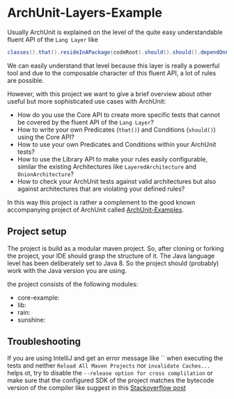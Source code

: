 # ArchUnit-Layers-Example

Usually ArchUnit is explained on the level of the quite easy understandable fluent API of the `Lang Layer` like

```java
classes().that().resideInAPackage(codeRoot).should().should().dependOnClassesThat().areInterfaces()`
```

We can easily understand that level because this layer is really a powerful tool and due to the composable character of this fluent API, a lot of rules are possible.

However, with this project we want to give a brief overview about other useful but more sophisticated use cases with ArchUnit:
- How do you use the Core API to create more specific tests that cannot be covered by the fluent API of the `Lang Layer`?
- How to write your own Predicates (`that()`) and Conditions (`should()`) using the Core API?
- How to use your own Predicates and Conditions within your ArchUnit tests?
- How to use the Library API to make your rules easily configurable, similar the existing Architectures like `LayeredArchitecture` and `OnionArchitecture`?
- How to check your ArchUnit tests against valid architectures but also against architectures that are violating your defined rules?

In this way this project is rather a complement to the good known accompanying project of ArchUnit called [ArchUnit-Examples](https://github.com/TNG/ArchUnit-Examples).

## Project setup

The project is build as a modular maven project. So, after cloning or forking the project, your IDE should grasp the structure of it.
The Java language level has been deliberately set to Java 8. So the project should (probably) work with the Java version you are using.

the project consists of the following modules:
- core-example: 
- lib:
- rain:
- sunshine:

## Troubleshooting

If you are using IntelliJ and get an error message like `` when executing the tests and neither `Reload All Maven Projects` nor `invalidate Caches...` helps ot, try to disable the `--release option for cross complilation`
or make sure that the configured SDK of the project matches the bytecode version of the compiler like suggest in this [Stackoverflow post](https://stackoverflow.com/questions/40448203/intellij-says-the-package-does-not-exist-but-i-can-access-the-package)